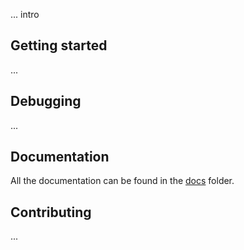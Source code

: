 ... intro

## Getting started

...

## Debugging

...

## Documentation

All the documentation can be found in the [docs](/docs/) folder.

## Contributing

...
